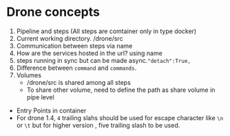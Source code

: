 # Drone concepts

1. Pipeline and steps (All steps are comtainer only in type docker)
2. Current working directory. /drone/src
3. Communication between steps via name
4. How are the services hosted in the url? using name
5. steps running in sync but can be made async.`"detach":True,`
6. Difference between `command` and `commands`.
7. Volumes
   - /drone/src is shared among all steps
   - To share other volume, need to define the path as share volume in pipe level

- Entry Points in container
- For drone 1.4, `4` trailing slahs should be used for escape character like `\n` or `\t` but for higher version , five trailing slash to be used.
